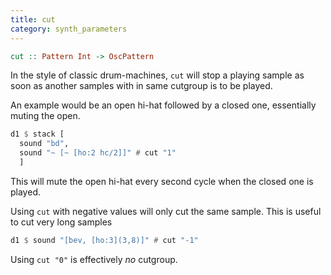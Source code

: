 ```yaml
---
title: cut
category: synth_parameters
---
```


~~~haskell
cut :: Pattern Int -> OscPattern
~~~

In the style of classic drum-machines, `cut` will stop a playing sample as soon as another samples with in same cutgroup is to be played.

An example would be an open hi-hat followed by a closed one, essentially muting the open.

~~~haskell
d1 $ stack [
  sound "bd",
  sound "~ [~ [ho:2 hc/2]]" # cut "1"
  ]
~~~

This will mute the open hi-hat every second cycle when the closed one is played.

Using `cut` with negative values will only cut the same sample. This is useful to cut very long samples

~~~haskell
d1 $ sound "[bev, [ho:3](3,8)]" # cut "-1"
~~~

Using `cut "0"` is effectively _no_ cutgroup.